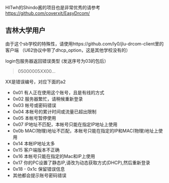 HITwh的Shindo酱的项目也是非常优秀的请参考 <br>
https://github.com/coverxit/EasyDrcom/

吉林大学用户
------------------
由于这个sb学校的特殊性，请使用https://github.com/ly0/jlu-drcom-client里的客户端
（U62协议中带了dhcp_option，这是其他学校没有的）

login包服务器返回错误类型 (发送序号为03的包后）<br>
> 05000005XX00...


XX是错误编号，对应下面的a2

* 0x01 有人正在使用这个账号，且是有线的方式
* 0x02 服务器繁忙，请稍候重新登录
* 0x03 帐号或密码错误
* 0x04 本帐号的累计时间或流量已超出限制
* 0x05 本帐号暂停使用
* 0x07 IP地址不匹配，本帐号只能在指定IP地址上使用 
* 0x0b MAC(物理)地址不匹配，本帐号只能在指定的IP和MAC(物理)地址上使用
* 0x14 本帐IP地址太多
* 0x15 客户端版本不正确
* 0x16 本帐号只能在指定的Mac和IP上使用
* 0x17 你的PC设置了静态IP,请改为动态获取方式(DHCP),然后重新登录
* 0x18 - 0x1c 保留错误信息
* 其他都会提示账号密码错误

